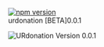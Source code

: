 [![npm version](https://badge.fury.io/js/node.svg)](https://badge.fury.io/js/node)
<br/>
urdonation [BETA]0.0.1  

![URdonation Version 0.0.1](https://github.com/urdev-xyz/urdonation.com/blob/master/ScreenShot.png)
